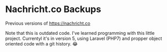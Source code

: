 # Nachricht.co Backups
Previous versions of https://nachricht.co

Note that this is outdated code. I've learned programming with this little project.
Currentyl it's in version 5, using Laravel (PHP7) and propper object oriented code with a git history. 😂
